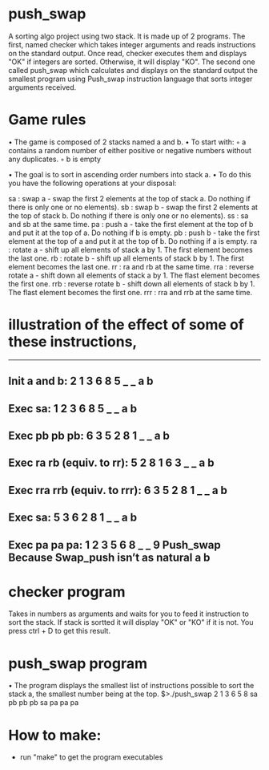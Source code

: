 # push_swap
A sorting algo project using two stack. 
It is made up of 2 programs.
The first, named checker which takes integer arguments and reads instructions on the standard output.
Once read, checker executes them and displays "OK" if integers are sorted.
Otherwise, it will display "KO". The second one called push_swap which calculates and displays on 
the standard output the smallest program using Push_swap instruction language that sorts integer arguments received.

# Game rules
• The game is composed of 2 stacks named a and b.
• To start with:
◦ a contains a random number of either positive or negative numbers without any duplicates.
◦ b is empty

• The goal is to sort in ascending order numbers into stack a.
• To do this you have the following operations at your disposal:

sa : swap a - swap the first 2 elements at the top of stack a. Do nothing if there is only one or no elements).
sb : swap b - swap the first 2 elements at the top of stack b. Do nothing if there is only one or no elements).
ss : sa and sb at the same time.
pa : push a - take the first element at the top of b and put it at the top of a. Do nothing if b is empty.
pb : push b - take the first element at the top of a and put it at the top of b. Do nothing if a is empty.
ra : rotate a - shift up all elements of stack a by 1. The first element becomes the last one.
rb : rotate b - shift up all elements of stack b by 1. The first element becomes the last one.
rr : ra and rb at the same time.
rra : reverse rotate a - shift down all elements of stack a by 1. The flast element becomes the first one.
rrb : reverse rotate b - shift down all elements of stack b by 1. The flast element becomes the first one.
rrr : rra and rrb at the same time.

# illustration of the effect of some of these instructions,
----------------------------------------------------------------------------------------------------------
Init a and b:
2
1
3
6
8
5
_ _
a b
----------------------------------------------------------------------------------------------------------
Exec sa:
1
2
3
6
8
5
_ _
a b
----------------------------------------------------------------------------------------------------------
Exec pb pb pb:
6 3
5 2
8 1
_ _
a b
----------------------------------------------------------------------------------------------------------
Exec ra rb (equiv. to rr):
5 2
8 1
6 3
_ _
a b
----------------------------------------------------------------------------------------------------------
Exec rra rrb (equiv. to rrr):
6 3
5 2
8 1
_ _
a b
----------------------------------------------------------------------------------------------------------
Exec sa:
5 3
6 2
8 1
_ _
a b
----------------------------------------------------------------------------------------------------------
Exec pa pa pa:
1
2
3
5
6
8
_ _
9
Push_swap Because Swap_push isn’t as natural
a b
----------------------------------------------------------------------------------------------------------

# checker program
Takes in numbers as arguments and waits for you to feed it instruction to sort the stack. If stack is sortted it will display "OK" or "KO" if it is not. You press ctrl + D to get this result.

# push_swap program
• The program displays the smallest list of instructions possible to sort the stack a, the smallest number being at the top.
$>./push_swap 2 1 3 6 5 8
sa
pb
pb
pb
sa
pa
pa
pa

# How to make:
- run "make" to get the program executables
